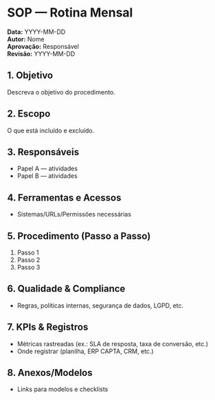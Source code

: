# SOP — Rotina Mensal

**Data:** YYYY-MM-DD  
**Autor:** Nome  
**Aprovação:** Responsável  
**Revisão:** YYYY-MM-DD

## 1. Objetivo
Descreva o objetivo do procedimento.

## 2. Escopo
O que está incluído e excluído.

## 3. Responsáveis
- Papel A — atividades
- Papel B — atividades

## 4. Ferramentas e Acessos
- Sistemas/URLs/Permissões necessárias

## 5. Procedimento (Passo a Passo)
1. Passo 1
2. Passo 2
3. Passo 3

## 6. Qualidade & Compliance
- Regras, políticas internas, segurança de dados, LGPD, etc.

## 7. KPIs & Registros
- Métricas rastreadas (ex.: SLA de resposta, taxa de conversão, etc.)
- Onde registrar (planilha, ERP CAPTA, CRM, etc.)

## 8. Anexos/Modelos
- Links para modelos e checklists
